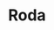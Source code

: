 ---
title: Roda
date: 
draft: false

# descripcion
description : Argolla de plata pasante cierre italiano

materials: Plata 925

color: Plateado

dimensions: 2,2cm x 2,6cm

code: 01-11-0459

type: "Aros"

categories: []

price: $2.790,00

price_eftvo: $2.370,00

# Images
# first image will be shown in the product page
images:
  # - image: "images/path_to_image"
  # La ubicacion de las imagenes es imagenes/Aros/Aros.Argollas/01-11-0459-roda
  - image: "./images/aros/argollas/01-11-0459_a.JPG"
  - image: "./images/aros/argollas/01-11-0459_b.JPG"
---